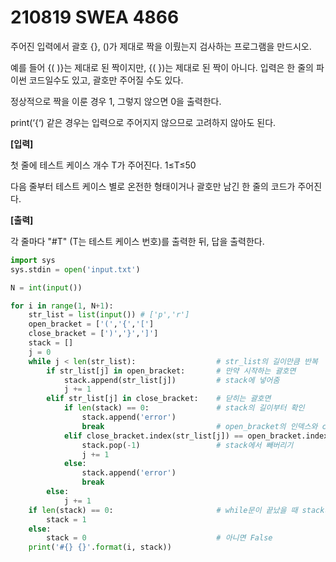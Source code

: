 # 210819 SWEA 4866

주어진 입력에서 괄호 {}, ()가 제대로 짝을 이뤘는지 검사하는 프로그램을 만드시오.
 

예를 들어 {( )}는 제대로 된 짝이지만, {( })는 제대로 된 짝이 아니다. 입력은 한 줄의 파이썬 코드일수도 있고, 괄호만 주어질 수도 있다.
 

정상적으로 짝을 이룬 경우 1, 그렇지 않으면 0을 출력한다.
 

print(‘{‘) 같은 경우는 입력으로 주어지지 않으므로 고려하지 않아도 된다.


 

**[입력]**


첫 줄에 테스트 케이스 개수 T가 주어진다. 1≤T≤50
 

다음 줄부터 테스트 케이스 별로 온전한 형태이거나 괄호만 남긴 한 줄의 코드가 주어진다.

 

**[출력]**
 

각 줄마다 "#T" (T는 테스트 케이스 번호)를 출력한 뒤, 답을 출력한다.



```PYTHON
import sys
sys.stdin = open('input.txt')

N = int(input())

for i in range(1, N+1):
    str_list = list(input()) # ['p','r']
    open_bracket = ['(','{','[']
    close_bracket = [')','}',']']
    stack = []
    j = 0
    while j < len(str_list):                  # str_list의 길이만큼 반복
        if str_list[j] in open_bracket:       # 만약 시작하는 괄호면
            stack.append(str_list[j])         # stack에 넣어줌
            j += 1
        elif str_list[j] in close_bracket:    # 닫히는 괄호면
            if len(stack) == 0:               # stack의 길이부터 확인
                stack.append('error')
                break                         # open_bracket의 인덱스와 close_bracket의 인덱스가 같으면
            elif close_bracket.index(str_list[j]) == open_bracket.index(stack[-1]):
                stack.pop(-1)                 # stack에서 빼버리기
                j += 1
            else:
                stack.append('error')
                break
        else:
            j += 1
    if len(stack) == 0:                       # while문이 끝났을 때 stack의 길이가 0이면 True
        stack = 1
    else:
        stack = 0                             # 아니면 False
    print('#{} {}'.format(i, stack))
```